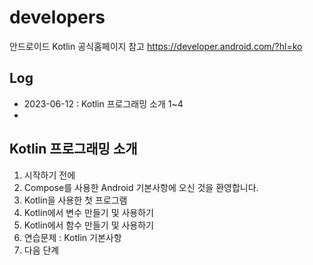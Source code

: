 # developers
안드로이드 Kotlin 공식홈페이지 참고
https://developer.android.com/?hl=ko

## Log
* 2023-06-12 : Kotlin 프로그래밍 소개 1~4
* 

## Kotlin 프로그래밍 소개
1. 시작하기 전에
2. Compose를 사용한 Android 기본사항에 오신 것을 환영합니다.
3. Kotlin을 사용한 첫 프로그램
4. Kotlin에서 변수 만들기 및 사용하기
5. Kotlin에서 함수 만들기 및 사용하기
6. 연습문제 : Kotlin 기본사항
7. 다음 단계

